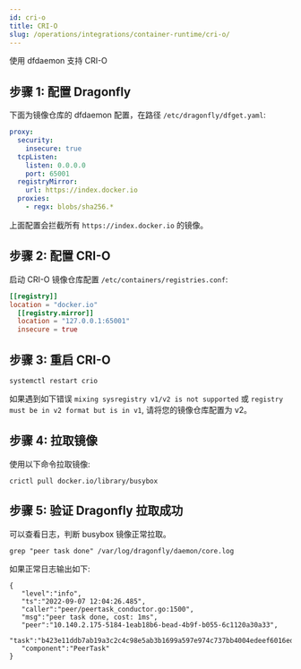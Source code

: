 ```yaml
---
id: cri-o
title: CRI-O
slug: /operations/integrations/container-runtime/cri-o/
---
```


使用 dfdaemon 支持 CRI-O

## 步骤 1: 配置 Dragonfly

下面为镜像仓库的 dfdaemon 配置，在路径 `/etc/dragonfly/dfget.yaml`:

```yaml
proxy:
  security:
    insecure: true
  tcpListen:
    listen: 0.0.0.0
    port: 65001
  registryMirror:
    url: https://index.docker.io
  proxies:
    - regx: blobs/sha256.*
```

上面配置会拦截所有 `https://index.docker.io` 的镜像。

## 步骤 2: 配置 CRI-O

启动 CRI-O 镜像仓库配置 `/etc/containers/registries.conf`:

```toml
[[registry]]
location = "docker.io"
  [[registry.mirror]]
  location = "127.0.0.1:65001"
  insecure = true
```

## 步骤 3: 重启 CRI-O

```shell
systemctl restart crio
```

如果遇到如下错误 `mixing sysregistry v1/v2 is not supported` 或
`registry must be in v2 format but is in v1`, 请将您的镜像仓库配置为 v2。

## 步骤 4: 拉取镜像

使用以下命令拉取镜像:

```shell
crictl pull docker.io/library/busybox
```

## 步骤 5: 验证 Dragonfly 拉取成功

可以查看日志，判断 busybox 镜像正常拉取。

```shell
grep "peer task done" /var/log/dragonfly/daemon/core.log
```

如果正常日志输出如下:

```shell
{
   "level":"info",
   "ts":"2022-09-07 12:04:26.485",
   "caller":"peer/peertask_conductor.go:1500",
   "msg":"peer task done, cost: 1ms",
   "peer":"10.140.2.175-5184-1eab18b6-bead-4b9f-b055-6c1120a30a33",
   "task":"b423e11ddb7ab19a3c2c4c98e5ab3b1699a597e974c737bb4004edeef6016ed2",
   "component":"PeerTask"
}
```
